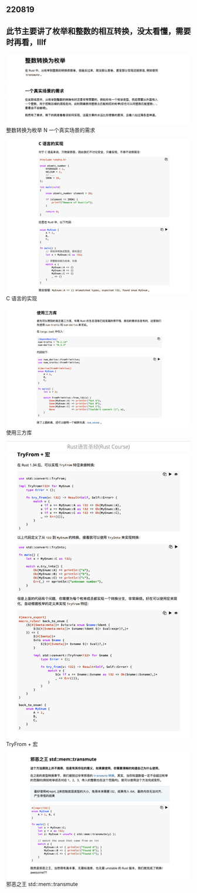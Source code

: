 ## 220819

## 此节主要讲了枚举和整数的相互转换，没太看懂，需要时再看，lllf

![](./img/2022-08-19-08-56-23.png)  
整数转换为枚举 N 一个真实场景的需求

![](./img/2022-08-19-08-57-01.png)  
C 语言的实现

![](./img/2022-08-19-08-58-56.png)  
使用三方库

![](./img/2022-08-19-09-05-56.png)  
TryFrom + 宏

![](./img/2022-08-19-09-06-40.png)  
邪恶之王 std::mem::transmute
